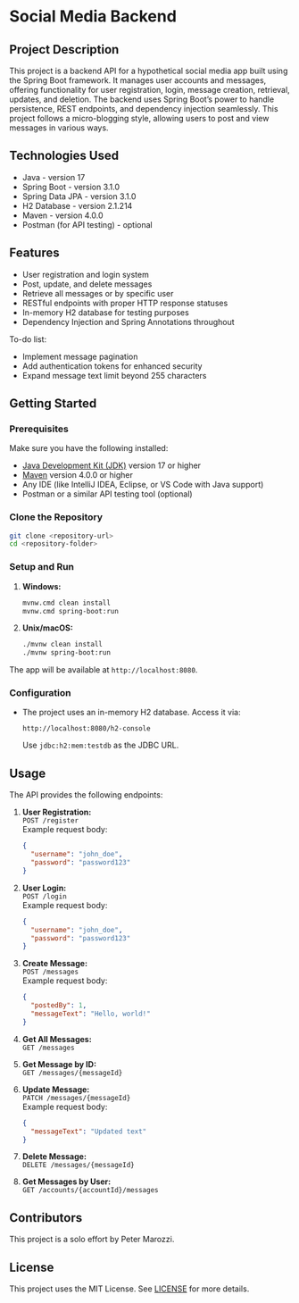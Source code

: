 # Social Media Backend

## Project Description

This project is a backend API for a hypothetical social media app built using the Spring Boot framework. It manages user accounts and messages, offering functionality for user registration, login, message creation, retrieval, updates, and deletion. The backend uses Spring Boot’s power to handle persistence, REST endpoints, and dependency injection seamlessly. This project follows a micro-blogging style, allowing users to post and view messages in various ways.

## Technologies Used

* Java - version 17  
* Spring Boot - version 3.1.0  
* Spring Data JPA - version 3.1.0  
* H2 Database - version 2.1.214  
* Maven - version 4.0.0  
* Postman (for API testing) - optional

## Features

* User registration and login system  
* Post, update, and delete messages  
* Retrieve all messages or by specific user  
* RESTful endpoints with proper HTTP response statuses  
* In-memory H2 database for testing purposes  
* Dependency Injection and Spring Annotations throughout  

To-do list:
* Implement message pagination  
* Add authentication tokens for enhanced security  
* Expand message text limit beyond 255 characters

## Getting Started

### Prerequisites

Make sure you have the following installed:
- [Java Development Kit (JDK)](https://www.oracle.com/java/technologies/javase-jdk17-downloads.html) version 17 or higher  
- [Maven](https://maven.apache.org/) version 4.0.0 or higher  
- Any IDE (like IntelliJ IDEA, Eclipse, or VS Code with Java support)  
- Postman or a similar API testing tool (optional)  

### Clone the Repository

```bash
git clone <repository-url>
cd <repository-folder>
```

### Setup and Run

1. **Windows:**
   ```bash
   mvnw.cmd clean install
   mvnw.cmd spring-boot:run
   ```

2. **Unix/macOS:**
   ```bash
   ./mvnw clean install
   ./mvnw spring-boot:run
   ```

The app will be available at `http://localhost:8080`.

### Configuration

- The project uses an in-memory H2 database. Access it via:
  ```
  http://localhost:8080/h2-console
  ```
  Use `jdbc:h2:mem:testdb` as the JDBC URL.

## Usage

The API provides the following endpoints:

1. **User Registration:**  
   `POST /register`  
   Example request body:
   ```json
   {
     "username": "john_doe",
     "password": "password123"
   }
   ```

2. **User Login:**  
   `POST /login`  
   Example request body:
   ```json
   {
     "username": "john_doe",
     "password": "password123"
   }
   ```

3. **Create Message:**  
   `POST /messages`  
   Example request body:
   ```json
   {
     "postedBy": 1,
     "messageText": "Hello, world!"
   }
   ```

4. **Get All Messages:**  
   `GET /messages`

5. **Get Message by ID:**  
   `GET /messages/{messageId}`

6. **Update Message:**  
   `PATCH /messages/{messageId}`  
   Example request body:
   ```json
   {
     "messageText": "Updated text"
   }
   ```

7. **Delete Message:**  
   `DELETE /messages/{messageId}`

8. **Get Messages by User:**  
   `GET /accounts/{accountId}/messages`

## Contributors

This project is a solo effort by Peter Marozzi.

## License

This project uses the MIT License. See [LICENSE](https://opensource.org/licenses/MIT) for more details.

